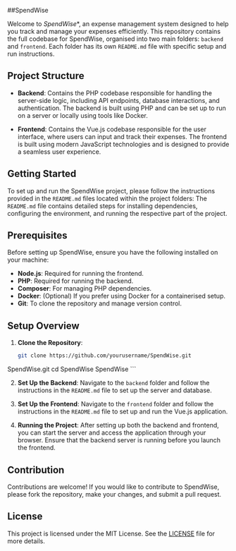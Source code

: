 ##SpendWise

Welcome to *SpendWise**, an expense management system designed to help you track and manage your expenses efficiently. This repository contains the full codebase for SpendWise, organised into two main folders: `backend` and `frontend`. Each folder has its own `README.md` file with specific setup and run instructions.


## Project Structure


- **Backend**: Contains the PHP codebase responsible for handling the server-side logic, including API endpoints, database interactions, and authentication. The backend is built using PHP and can be set up to run on a server or locally using tools like Docker.
  
- **Frontend**: Contains the Vue.js codebase responsible for the user interface, where users can input and track their expenses. The frontend is built using modern JavaScript technologies and is designed to provide a seamless user experience.

## Getting Started

To set up and run the SpendWise project, please follow the instructions provided in the `README.md` files located within the project folders:
The `README.md` file contains detailed steps for installing dependencies, configuring the environment, and running the respective part of the project.

## Prerequisites

Before setting up SpendWise, ensure you have the following installed on your machine:

- **Node.js**: Required for running the frontend.
- **PHP**: Required for running the backend.
- **Composer**: For managing PHP dependencies.
- **Docker**: (Optional) If you prefer using Docker for a containerised setup.
- **Git**: To clone the repository and manage version control.

## Setup Overview

1. **Clone the Repository**:
    ```bash
    git clone https://github.com/yourusername/SpendWise.git
SpendWise.git
    cd SpendWise
SpendWise
    ```

2. **Set Up the Backend**:
    Navigate to the `backend` folder and follow the instructions in the `README.md` file to set up the server and database.

3. **Set Up the Frontend**:
    Navigate to the `frontend` folder and follow the instructions in the `README.md` file to set up and run the Vue.js application.

4. **Running the Project**:
    After setting up both the backend and frontend, you can start the server and access the application through your browser. Ensure that the backend server is running before you launch the frontend.

## Contribution

Contributions are welcome! If you would like to contribute to SpendWise, please fork the repository, make your changes, and submit a pull request.

## License

This project is licensed under the MIT License. See the [LICENSE](LICENSE) file for more details.



